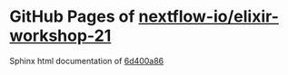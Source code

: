 GitHub Pages of [nextflow-io/elixir-workshop-21](https://github.com/nextflow-io/elixir-workshop-21.git)
===
Sphinx html documentation of [6d400a86](https://github.com/nextflow-io/elixir-workshop-21/tree/6d400a86da1a640e7113e8c15544b7bba0518494)
